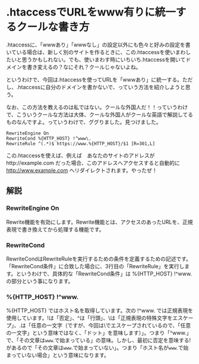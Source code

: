 # .htaccessでURLをwww有りに統一するクールな書き方

.htaccessに、「wwwあり」「wwwなし」の設定以外にも色々と好みの設定を書いている場合は、新しく別のサイトを作るときに、この.htaccessを使いまわしたいと思うかもしれない。でも、使いまわす時にいちいち.htaccessを開いてドメインを書き変えるの？なにそれ？クールじゃないよね。

というわけで、今回は.htaccessを使ってURLを「wwwあり」に統一する。ただし、.htaccessに自分のドメインを書かないで、っていう方法を紹介しようと思う。

なお、この方法を教えるのは私ではない。クールな外国人だ！！っていうわけで、こういうクールな方法は大体、クールな外国人がクールな英語で解説してるものなんですよ。っていうわけで、ググりました。見つけました。

```
RewriteEngine On
RewriteCond %{HTTP_HOST} !^www\.
RewriteRule ^(.*)$ https://www.%{HTTP_HOST}/$1 [R=301,L]
```
この.htaccessを使えば、例えば　あなたのサイトのアドレスがhttp://example.com だった場合、このアドレスへアクセスすると自動的に http://www.example.com へリダイレクトされます。やったぜ！

## 解説
### RewriteEngine On
Rewrite機能を有効にします。Rewrite機能とは、アクセスのあったURLを、正規表現で書き換えてから処理する機能です。

### RewriteCond
RewriteCondはRewriteRuleを実行するための条件を定義するための記述です。「RewriteCond条件」に合致した場合に、3行目の「RewriteRule」を実行します。というわけで、具体的な「RewriteCond条件」は %{HTTP_HOST} !^www\. の部分という事になります。

### %{HTTP_HOST} !^www\.
%{HTTP_HOST} ではホスト名を取得しています。次の !^www\. では正規表現を使用しています。!は「否定」、^は「行頭」、\は「正規表現の特殊文字をエスケープ」、.は「任意の一文字（ですが、今回は\でエスケープされているので、「任意の一文字」という意味ではなく、「ドット」を意味します）」。つまり「^www\.」で、「その文章は`www`.で始まっている」の意味。しかし、最初に否定を意味する!があるので「その文章は`www`.で始まっていない」。つまり「ホスト名が`www`.で始まっていない場合」という意味になります。
